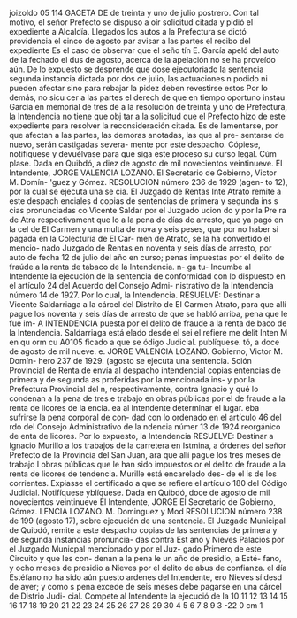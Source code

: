 joizoldo 05
114
GACETA DE
de treinta y uno de julio postrero. Con tal
motivo, el señor Prefecto se dispuso a oír
solicitud citada y pidió el expediente a
Alcaldía. Llegados los autos a la Prefectura
se dictó providencia el cinco de agosto par
avisar a las partes el recibo del expediente
Es el caso de observar que el seño
tín E. García apeló del auto de la
fechado el dus de agosto, acerca de la
apelación no se ha proveído aún.
De lo expuesto se desprende que
dose ejecutoriado la sentencia
segunda instancia dictada por
dos de julio, las actuaciones
n podido ni pueden afectar
sino para rebajar la pidez
deben revestirse estos
Por lo demás, no sicu
cer a las partes el derech de
que en tiempo oportuno instau
García en memorial de tres de a
la resolución de treinta y uno de
Prefectura, la Intendencia no tiene que obj
tar a la solicitud que el Prefecto hizo de este
expediente para resolver la reconsideración
citada.
Es de lamentarse, por que afectan a las
partes, las demoras anotadas, las que al pre-
sentarse de nuevo, serán castigadas severa-
mente por este despacho.
Cópiese, notifíquese y devuélvase para
que siga este proceso su curso legal. Cúm
plase.
Dada en Quibdó, a diez de agosto de mil
novecientos veintinueve.
El Intendente, JORGE VALENCIA LOZANO.
El Secretario de Gobierno, Victor M. Domín-
'guez y Gómez.
RESOLUCION número 236 de 1929 (agen-
to 12), por la cual se ejecuta una se
cia.
El Juzgado de Rentas Inte
Atrato remite a este despach
enciales d
copias de
sentencias de primera y segunda ins s
cias pronunciadas co
Vicente Saldar
por el Juzgado
ucion do y por la Pre
ra de Atra
respectivament
que lo
a la pena de días de arresto,
que ya pagó en la cel de El Carmen y una
multa de nova y seis peses, que por no
haber si pagada en la Colecturía de El Car-
men de Atrato, se la ha convertido el mencio-
nado Juzgado de Rentas en noventa y seis
días de arresto, por auto de fecha 12 de julio
del año en curso; penas impuestas por el
delito de fraúde a la renta de tabaco de la
Intendencia.
n-
ga
tu-
Incumbe al Intendente la ejecución de la
sentencia de conformidad con lo dispuesto en
el artículo 24 del Acuerdo del Consejo Admi-
nistrativo de la Intendencia número 14 de
1927.
Por lo cual, la Intendencia.
RESUELVE:
Destinar a Vicente Saldarriaga a la cárcel
del Distrito de El Carmen Atrato, para que
allí pague los noventa y seis días de arresto
de que se habló arriba, pena que le fue im-
A INTENDENCIA
puesta por el delito de fraude a la renta de
baco de la Intendencia. Saldarriaga está
elado desde el sei
el
refiere
me
delit
Inten
M
en qu
orm
cu
A0105
ficado a que se
ódigo Judicial.
publíquese.
tó, a doce de agosto de mil
nueve.
e. JORGE VALENCIA LOZANO.
Gobierno, Victor M. Domín-
hero 237 de 1929. (agosto
se ejecuta una sentencia.
Sción Provincial de Renta de
envía al despacho intendencial copias
entencias de primera y de segunda
as proferidas por la mencionada ins-
y por la Prefectura Provincial del
n, respectivamente, contra Ignacio
y qué lo condenan a la pena de tres
e trabajo en obras públicas por el
de fraude a la renta de licores de la
encia.
ea al Intendente determinar el lugar.
eba sufrirse la pena corporal de con-
dad con lo ordenado en el artículo 46 del
rdo del Consejo Administrativo de la
ndencia númer 13 de 1924 reorgánico de
enta de licores.
Por lo expuesto, la Intendencia
RESUELVE:
Destinar a Ignacio Murillo a los trabajos
de la carretera en Istmina, a órdenes del
señor Prefecto de la Provincia del San Juan,
ara que allí pague los tres meses de trabajo
I obras públicas que le han sido impuestos
or el delito de fraude a la renta de licores de
tendencia. Murille está encarelado des-
de el is de los corrientes.
Expiasse el certificado a que se refiere
el artículo 180 del Código Judicial.
Notifíquese yblíquese.
Dada en Quibdó, doce de agosto de mil
novecientos veintinueve
El Intendente, JORGE
El Secretario de Gobierno,
Gómez.
LENCIA LOZANO.
M. Dominguez y
Mod
RESOLUCION número 238 de 199 (agosto
17), sobre ejecución de una sentencia.
El Juzgado Municipal de Quibdó, remite
a este despacho copias de las sentencias de
primera y de segunda instancias pronuncia-
das contra Est ano y Nieves Palacios por el
Juzgado Municpal mencionado y por el Juz-
gado Primero de este Circuito y que les con-
denan a la pena le un año de presidio, a Esté-
fano, y ocho meses de presidio a Nieves por
el delito de abus de confianza.
el día
Estéfano no ha sido aún puesto ardenes
del Intendente, ero Nieves sí desd
de ayer; y como s pena excede de seis meses
debe pagarse en una cárcel de Distrio Judi-
cial.
Compete al Intendente la ejecució de la
10 11 12 13 14 15 16 17 18 19 20 21 22 23 24 25 26 27 28 29 30
4 5 6 7 8 9
3
-22
0 cm 1